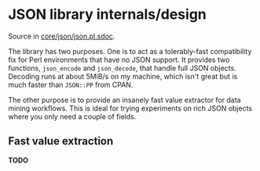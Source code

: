 # JSON library internals/design
Source in [core/json/json.pl.sdoc](../core/json/json.pl.sdoc).

The library has two purposes. One is to act as a tolerably-fast compatibility
fix for Perl environments that have no JSON support. It provides two functions,
`json_encode` and `json_decode`, that handle full JSON objects. Decoding runs
at about 5MiB/s on my machine, which isn't great but is much faster than
`JSON::PP` from CPAN.

The other purpose is to provide an insanely fast value extractor for data
mining workflows. This is ideal for trying experiments on rich JSON objects
where you only need a couple of fields.

## Fast value extraction
**TODO**
